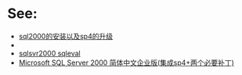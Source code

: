 # See:
- [sql2000的安装以及sp4的升级](https://blog.csdn.net/qzp1991/article/details/38870407)
- [](https://www.microsoft.com/zh-cn/download/)
- [sqlsvr2000 sqleval](download.microsoft.com/download/sqlsvr2000/trial/2000/nt45/cn/sqleval.exe)
- [Microsoft SQL Server 2000 简体中文企业版(集成sp4+两个必要补丁)](https://www.jb51.net/softs/2187.html)

